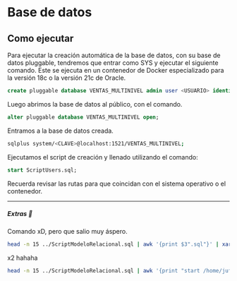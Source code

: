 # Base de datos

## Como ejecutar

Para ejecutar la creación automática de la base de datos, con su base de datos pluggable, tendremos que entrar como SYS y ejecutar el siguiente comando.
Este se ejecuta en un contenedor de Docker especializado para la versión 18c o la versión 21c de Oracle.

```sql
create pluggable database VENTAS_MULTINIVEL admin user <USUARIO> identified by <CLAVE> roles=(connect) file_name_convert=('/opt/oracle/oradata/XE/pdbseed','/opt/oracle/oradata/CE/ventas_multinivel');
```

Luego abrimos la base de datos al público, con el comando.
```sql
alter pluggable database VENTAS_MULTINIVEL open;
```

Entramos a la base de datos creada.
```bash
sqlplus system/<CLAVE>@localhost:1521/VENTAS_MULTINIVEL;
```

Ejecutamos el script de creación y llenado utilizando el comando:
```sql
start ScriptUsers.sql;
```
Recuerda revisar las rutas para que coincidan con el sistema operativo o el contenedor.

--- 
##### Extras 🙂
Comando xD, pero que salio muy áspero.
```bash
head -n 15 ../ScriptModeloRelacional.sql | awk '{print $3".sql"}' | xargs touch
```
x2 hahaha
```bash
head -n 15 ../ScriptModeloRelacional.sql | awk '{print "start /home/juferoga/repos/ud/bd-2/backend/database/scriptsLlenado/"$3".sql;"}' >> ../scriptLlenado.sql
```